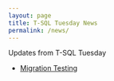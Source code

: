 ```yaml
---
layout: page
title: T-SQL Tuesday News
permalink: /news/
---
```

Updates from T-SQL Tuesday

- [Migration Testing](/pages/20240822-migrationtesting.md)